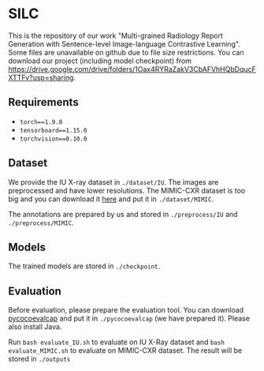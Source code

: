 # SILC
This is the repository of our work "Multi-grained Radiology Report Generation with Sentence-level Image-language Contrastive Learning".
Some files are unavailable on github due to file size restrictions. You can download our project (including model checkpoint) from https://drive.google.com/drive/folders/1Oax4RYRaZakV3CbAFVhHQbDqucFXTTFv?usp=sharing.
## Requirements

- `torch==1.9.0`
- `tensorboard==1.15.0`
- `torchvision==0.10.0`
## Dataset
We provide the IU X-ray dataset in `./dataset/IU`. The images are preprocessed and have lower resolutions. The MIMIC-CXR dataset is too big and you can download it [here](https://physionet.org/content/mimic-cxr-jpg/2.0.0/) and put it in `./dataset/MIMIC`.

The annotations are prepared by us and stored in `./preprocess/IU` and `./preprocess/MIMIC`.

## Models
The trained models are stored in `./checkpoint`.

## Evaluation
Before evaluation, please prepare the evaluation tool. You can download [pycocoevalcap](https://github.com/salaniz/pycocoevalcap) and put it in `./pycocoevalcap` (we have prepared it). Please also install Java. 

Run `bash evaluate_IU.sh` to evaluate on IU X-Ray dataset and `bash evaluate_MIMIC.sh` to evaluate on MIMIC-CXR dataset. The result will be stored in `./outputs`
